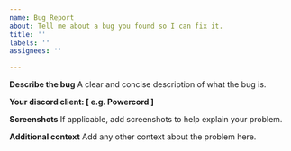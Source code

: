 ```yaml
---
name: Bug Report
about: Tell me about a bug you found so I can fix it.
title: ''
labels: ''
assignees: ''

---
```


**Describe the bug**
A clear and concise description of what the bug is.

**Your discord client: [ e.g. Powercord ]**

**Screenshots**
If applicable, add screenshots to help explain your problem.

**Additional context**
Add any other context about the problem here.
